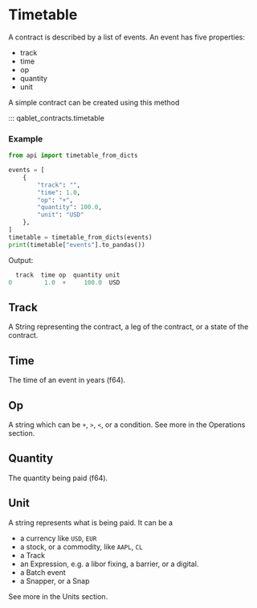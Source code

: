 # Timetable

A contract is described by a list of events. An event has five properties:

- track
- time
- op
- quantity
- unit

A simple contract can be created using this method

::: qablet_contracts.timetable

### Example

```python
from api import timetable_from_dicts

events = [
    {
        "track": "",
        "time": 1.0,
        "op": "+",
        "quantity": 100.0,
        "unit": "USD"
    },
]
timetable = timetable_from_dicts(events)
print(timetable["events"].to_pandas())
```

Output:
```python
  track  time op  quantity unit
0         1.0  +     100.0  USD
```

## Track

A String representing the contract, a leg of the contract, or a state of the contract.

## Time

The time of an event in years (f64).

## Op

A string which can be `+`, `>`, `<`, or a condition. See more in the Operations section.

## Quantity

The quantity being paid (f64).

## Unit

A string represents what is being paid. It can be a 

  - a currency like `USD`, `EUR`
  - a stock, or a commodity, like `AAPL`, `CL` 
  - a Track
  - an Expression, e.g. a libor fixing, a barrier, or a digital.
  - a Batch event
  - a Snapper, or a Snap

See more in the Units section.